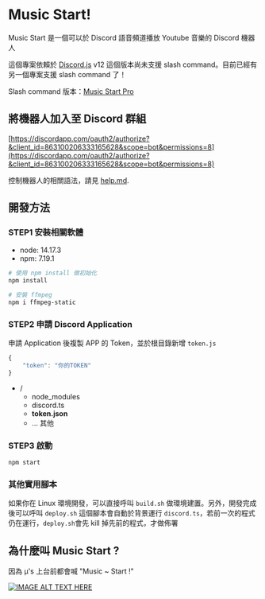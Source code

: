 # Music Start!


Music Start 是一個可以於 Discord 語音頻道播放 Youtube 音樂的 Discord 機器人

這個專案依賴於 [Discord.js](https://github.com/discordjs/discord.js/releases/tag/12.5.3) v12 這個版本尚未支援 slash command。目前已經有另一個專案支援 slash command 了！

Slash command 版本：[Music Start Pro](https://github.com/liao2000/Music-Start-Discord-Bot-PRO)

## 將機器人加入至 Discord 群組

[https://discordapp.com/oauth2/authorize?&client_id=863100206333165628&scope=bot&permissions=8](https://discordapp.com/oauth2/authorize?&client_id=863100206333165628&scope=bot&permissions=8)

控制機器人的相關語法，請見 [help.md](./help.md).

## 開發方法

### STEP1 安裝相關軟體

+ node: 14.17.3
+ npm: 7.19.1

```sh
# 使用 npm install 做初始化
npm install

# 安裝 ffmpeg
npm i ffmpeg-static
```

### STEP2 申請 Discord Application

申請 Application 後複製 APP 的 Token，並於根目錄新增 `token.js`

```js
{
    "token": "你的TOKEN"
}
```

+ /
    + node_modules
    + discord.ts
    + **token.json**
    + ... 其他

### STEP3 啟動

```sh
npm start
```

### 其他實用腳本

如果你在 Linux 環境開發，可以直接呼叫 `build.sh` 做環境建置。另外，開發完成後可以呼叫 `deploy.sh` 這個腳本會自動於背景運行 `discord.ts`，若前一次的程式仍在運行，`deploy.sh`會先 kill 掉先前的程式，才做佈署

## 為什麼叫 Music Start ?

因為 µ's 上台前都會喊 "Music ~ Start !"

[![IMAGE ALT TEXT HERE](https://img.youtube.com/vi/NeaeJ0u3kR0/0.jpg)](https://www.youtube.com/watch?v=NeaeJ0u3kR0)